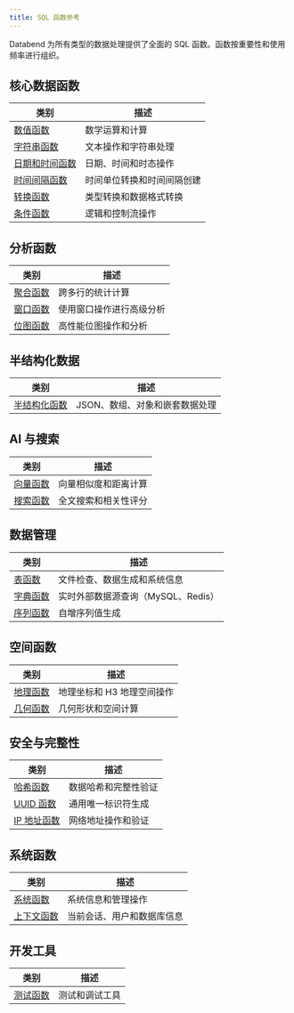 ```yaml
---
title: SQL 函数参考
---
```


Databend 为所有类型的数据处理提供了全面的 SQL 函数。函数按重要性和使用频率进行组织。

## 核心数据函数

| 类别 | 描述 |
|----------|-------------|
| [数值函数](./04-numeric-functions/index.md) | 数学运算和计算 |
| [字符串函数](./06-string-functions/index.md) | 文本操作和字符串处理 |
| [日期和时间函数](./05-datetime-functions/index.md) | 日期、时间和时态操作 |
| [时间间隔函数](./05-interval-functions/index.md) | 时间单位转换和时间间隔创建 |
| [转换函数](./02-conversion-functions/index.md) | 类型转换和数据格式转换 |
| [条件函数](./03-conditional-functions/index.md) | 逻辑和控制流操作 |

## 分析函数

| 类别 | 描述 |
|----------|-------------|
| [聚合函数](./07-aggregate-functions/index.md) | 跨多行的统计计算 |
| [窗口函数](./08-window-functions/index.md) | 使用窗口操作进行高级分析 |
| [位图函数](./01-bitmap-functions/index.md) | 高性能位图操作和分析 |

## 半结构化数据

| 类别 | 描述 |
|----------|-------------|
| [半结构化函数](./10-semi-structured-functions/index.md) | JSON、数组、对象和嵌套数据处理 |

## AI 与搜索

| 类别 | 描述 |
|----------|-------------|
| [向量函数](./11-vector-functions/index.md) | 向量相似度和距离计算 |
| [搜索函数](./10-search-functions/index.md) | 全文搜索和相关性评分 |

## 数据管理

| 类别 | 描述 |
|----------|-------------|
| [表函数](./17-table-functions/index.md) | 文件检查、数据生成和系统信息 |
| [字典函数](./19-dictionary-functions/index.md) | 实时外部数据源查询（MySQL、Redis） |
| [序列函数](./18-sequence-functions/index.md) | 自增序列值生成 |

## 空间函数

| 类别 | 描述 |
|----------|-------------|
| [地理函数](./09-geo-functions/index.md) | 地理坐标和 H3 地理空间操作 |
| [几何函数](./09-geometry-functions/index.md) | 几何形状和空间计算 |

## 安全与完整性

| 类别 | 描述 |
|----------|-------------|
| [哈希函数](./12-hash-functions/index.md) | 数据哈希和完整性验证 |
| [UUID 函数](./13-uuid-functions/index.md) | 通用唯一标识符生成 |
| [IP 地址函数](./14-ip-address-functions/index.md) | 网络地址操作和验证 |

## 系统函数

| 类别 | 描述 |
|----------|-------------|
| [系统函数](./16-system-functions/index.md) | 系统信息和管理操作 |
| [上下文函数](./15-context-functions/index.md) | 当前会话、用户和数据库信息 |

## 开发工具

| 类别 | 描述 |
|----------|-------------|
| [测试函数](./19-test-functions/index.md) | 测试和调试工具 |